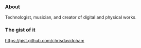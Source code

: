 ### About
Technologist, musician, and creator of digital and physical works.

### The gist of it
https://gist.github.com/chrisdavidpham
